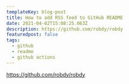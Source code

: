 ```yaml
---
templateKey: blog-post
title: How to add RSS feed to GitHub README
date: 2021-04-02T15:08:25.063Z
description: https://github.com/robdy/robdy
featuredpost: false
tags:
  - github
  - readme
  - github actions
---
```

https://github.com/robdy/robdy